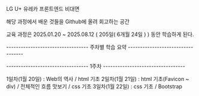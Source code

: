 LG U+ 유레카 프론트엔드 비대면

해당 과정에서 배운 것들을 Github에 올려 회고하는 공간

교육 과정은 2025.01.20 ~ 2025.08.12 ( 205일( 6개월 24일 ) ) 동안 학습하게 된다.


---------------------------------- 주차별 학습 요약 ----------------------------------

----------------------------------      1주차      ----------------------------------

1일차(1월 20일) : Web의 역사 / html 기초
2일차(1월 21일) : html 기초(Favicon ~ div) / 전체적인 흐름 맛보기 / css 기초
3일차(1월 22일) : css 기초 / Bootstrap
